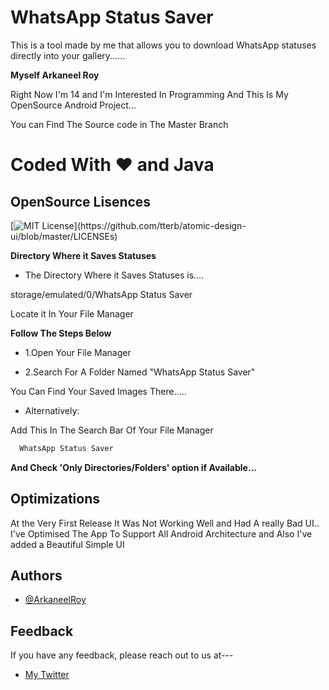 # WhatsApp Status Saver

This is a tool made by me that allows you to download WhatsApp statuses directly into your gallery......

**Myself Arkaneel Roy**

Right Now I'm 14 and I'm Interested In Programming And This Is My OpenSource Android Project... 


You can Find The Source code in The Master Branch

# Coded With ♥️ and Java


## OpenSource Lisences

[![MIT License](https://img.shields.io/apm/l/atomic-design-ui.svg?)](https://github.com/tterb/atomic-design-ui/blob/master/LICENSEs)



**Directory Where it Saves Statuses**

- The Directory Where it Saves Statuses is....

storage/emulated/0/WhatsApp Status Saver


Locate it In Your File Manager

**Follow The Steps Below**

- 1.Open Your File Manager

- 2.Search For A Folder Named "WhatsApp Status Saver"

You Can Find Your Saved Images There.....

- Alternatively:

Add This In The Search Bar Of Your File Manager

```bash
  WhatsApp Status Saver
```
**And Check 'Only Directories/Folders' option if Available...**
## Optimizations

At the Very First Release It Was Not Working Well and Had A really Bad UI..
I've Optimised The App To Support All Android Architecture and Also I've added a Beautiful Simple UI


## Authors

- [@ArkaneelRoy](https://www.github.com/Arkaneel)


## Feedback

If you have any feedback, please reach out to us at---

- [My Twitter](https://twitter.com/_Arkaneel_Roy_?t=OjpaEabh74RpDYzZksxdRw&s=08)

